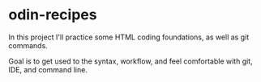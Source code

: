 # odin-recipes

In this project I'll practice some HTML coding foundations, as well as git commands.

Goal is to get used to the syntax, workflow, and feel comfortable with git, IDE, and command line.
